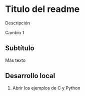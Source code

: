 # Titulo del readme

Descripción

Cambio 1

## Subtítulo

Más texto

## Desarrollo local

1. Abrir los ejemplos de C y Python
